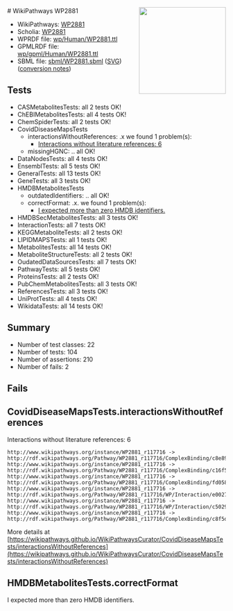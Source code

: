 <img style="float: right; width: 200px" src="../logo.png" />
# WikiPathways WP2881

* WikiPathways: [WP2881](https://identifiers.org/wikipathways:WP2881)
* Scholia: [WP2881](https://scholia.toolforge.org/wikipathways/WP2881)
* WPRDF file: [wp/Human/WP2881.ttl](../wp/Human/WP2881.ttl)
* GPMLRDF file: [wp/gpml/Human/WP2881.ttl](../wp/gpml/Human/WP2881.ttl)
* SBML file: [sbml/WP2881.sbml](../sbml/WP2881.sbml) ([SVG](../sbml/WP2881.svg)) ([conversion notes](../sbml/WP2881.txt))

## Tests
* CASMetabolitesTests: all 2 tests OK!
* ChEBIMetabolitesTests: all 4 tests OK!
* ChemSpiderTests: all 2 tests OK!
* CovidDiseaseMapsTests
    * interactionsWithoutReferences: .x we found 1 problem(s):
        * [Interactions without literature references: 6](#2e295934)
    * missingHGNC: .. all OK!
* DataNodesTests: all 4 tests OK!
* EnsemblTests: all 5 tests OK!
* GeneralTests: all 13 tests OK!
* GeneTests: all 3 tests OK!
* HMDBMetabolitesTests
    * outdatedIdentifiers: .. all OK!
    * correctFormat: .x. we found 1 problem(s):
        * [I expected more than zero HMDB identifiers.](#ad154c1e)
* HMDBSecMetabolitesTests: all 3 tests OK!
* InteractionTests: all 7 tests OK!
* KEGGMetaboliteTests: all 2 tests OK!
* LIPIDMAPSTests: all 1 tests OK!
* MetabolitesTests: all 14 tests OK!
* MetaboliteStructureTests: all 2 tests OK!
* OudatedDataSourcesTests: all 7 tests OK!
* PathwayTests: all 5 tests OK!
* ProteinsTests: all 2 tests OK!
* PubChemMetabolitesTests: all 3 tests OK!
* ReferencesTests: all 3 tests OK!
* UniProtTests: all 4 tests OK!
* WikidataTests: all 14 tests OK!


## Summary

* Number of test classes: 22
* Number of tests: 104
* Number of assertions: 210
* Number of fails: 2

## Fails

<a name="2e295934" />

## CovidDiseaseMapsTests.interactionsWithoutReferences

Interactions without literature references: 6
```
http://www.wikipathways.org/instance/WP2881_r117716 -> http://rdf.wikipathways.org/Pathway/WP2881_r117716/ComplexBinding/c8e89
http://www.wikipathways.org/instance/WP2881_r117716 -> http://rdf.wikipathways.org/Pathway/WP2881_r117716/ComplexBinding/c16f5
http://www.wikipathways.org/instance/WP2881_r117716 -> http://rdf.wikipathways.org/Pathway/WP2881_r117716/ComplexBinding/fd058
http://www.wikipathways.org/instance/WP2881_r117716 -> http://rdf.wikipathways.org/Pathway/WP2881_r117716/WP/Interaction/e0027
http://www.wikipathways.org/instance/WP2881_r117716 -> http://rdf.wikipathways.org/Pathway/WP2881_r117716/WP/Interaction/c5029
http://www.wikipathways.org/instance/WP2881_r117716 -> http://rdf.wikipathways.org/Pathway/WP2881_r117716/ComplexBinding/c8f5d
```

More details at [https://wikipathways.github.io/WikiPathwaysCurator/CovidDiseaseMapsTests/interactionsWithoutReferences](https://wikipathways.github.io/WikiPathwaysCurator/CovidDiseaseMapsTests/interactionsWithoutReferences)

<a name="ad154c1e" />

## HMDBMetabolitesTests.correctFormat

I expected more than zero HMDB identifiers.
